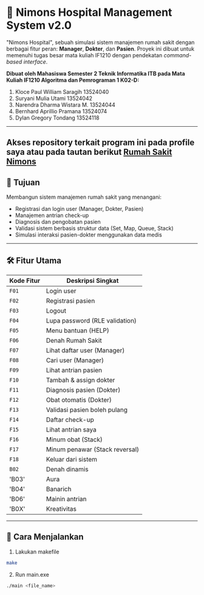 # 🏥 Nimons Hospital Management System v2.0

"Nimons Hospital", sebuah simulasi sistem manajemen rumah sakit dengan berbagai fitur peran: **Manager**, **Dokter**, dan **Pasien**. Proyek ini dibuat untuk memenuhi tugas besar mata kuliah IF1210 dengan pendekatan _command-based interface_.

**Dibuat oleh Mahasiswa Semester 2 Teknik Informatika ITB pada Mata Kuliah IF1210 Algoritma dan Pemrograman 1 K02-D:**

1. Kloce Paul William Saragih 13524040
2. Suryani Mulia Utami 13524042
3. Narendra Dharma Wistara M. 13524044
4. Bernhard Aprillio Pramana 13524074
5. Dylan Gregory Tondang 13524118

---

## Akses repository terkait program ini pada profile saya atau pada tautan berikut [Rumah Sakit Nimons](https://github.com/raulinns/RumahSakitNimons)

## 🎯 Tujuan

Membangun sistem manajemen rumah sakit yang menangani:

- Registrasi dan login user (Manager, Dokter, Pasien)
- Manajemen antrian check-up
- Diagnosis dan pengobatan pasien
- Validasi sistem berbasis struktur data (Set, Map, Queue, Stack)
- Simulasi interaksi pasien-dokter menggunakan data medis

---

## 🛠️ Fitur Utama

| Kode Fitur | Deskripsi Singkat              |
| ---------- | ------------------------------ |
| `F01`      | Login user                     |
| `F02`      | Registrasi pasien              |
| `F03`      | Logout                         |
| `F04`      | Lupa password (RLE validation) |
| `F05`      | Menu bantuan (HELP)            |
| `F06`      | Denah Rumah Sakit              |
| `F07`      | Lihat daftar user (Manager)    |
| `F08`      | Cari user (Manager)            |
| `F09`      | Lihat antrian pasien           |
| `F10`      | Tambah & assign dokter         |
| `F11`      | Diagnosis pasien (Dokter)      |
| `F12`      | Obat otomatis (Dokter)         |
| `F13`      | Validasi pasien boleh pulang   |
| `F14`      | Daftar check-up                |
| `F15`      | Lihat antrian saya             |
| `F16`      | Minum obat (Stack)             |
| `F17`      | Minum penawar (Stack reversal) |
| `F18`      | Keluar dari sistem             |
| `B02`      | Denah dinamis                  |
| 'B03'      | Aura                           |
| 'B04'      | Banarich                       |
| 'B06'      | Mainin antrian                 |
| 'B0X'      | Kreativitas                    |

---

## 🔧 Cara Menjalankan

1. Lakukan makefile

```bash
make
```

2. Run main.exe

```bash
./main <file_name>
```
